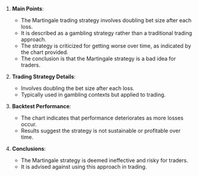 1. **Main Points**:
   - The Martingale trading strategy involves doubling bet size after each loss.
   - It is described as a gambling strategy rather than a traditional trading approach.
   - The strategy is criticized for getting worse over time, as indicated by the chart provided.
   - The conclusion is that the Martingale strategy is a bad idea for traders.

2. **Trading Strategy Details**:
   - Involves doubling the bet size after each loss.
   - Typically used in gambling contexts but applied to trading.

3. **Backtest Performance**:
   - The chart indicates that performance deteriorates as more losses occur.
   - Results suggest the strategy is not sustainable or profitable over time.

4. **Conclusions**:
   - The Martingale strategy is deemed ineffective and risky for traders.
   - It is advised against using this approach in trading.
